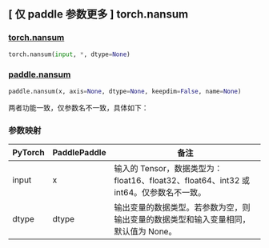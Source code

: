 ## [ 仅 paddle 参数更多 ] torch.nansum

### [torch.nansum](https://pytorch.org/docs/stable/generated/torch.nansum.html)

```python
torch.nansum(input, *, dtype=None)
```

### [paddle.nansum](https://www.paddlepaddle.org.cn/documentation/docs/zh/api/paddle/nansum_cn.html)

```python
paddle.nansum(x, axis=None, dtype=None, keepdim=False, name=None)
```

两者功能一致，仅参数名不一致，具体如下：

### 参数映射

| PyTorch     | PaddlePaddle | 备注                                                                                      |
| ----------- | ------------ | ----------------------------------------------------------------------------------------- |
| input       | x            | 输入的 Tensor，数据类型为：float16、float32、float64、int32 或 int64。仅参数名不一致。       |
| dtype       | dtype        | 输出变量的数据类型。若参数为空，则输出变量的数据类型和输入变量相同，默认值为 None。            |
